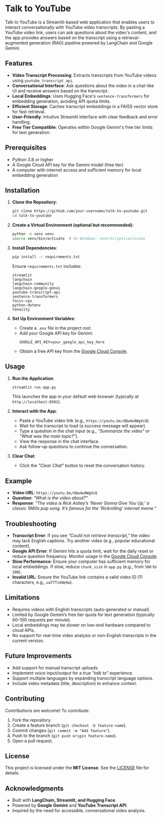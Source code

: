 # Talk to YouTube  

Talk to YouTube is a Streamlit-based web application that enables users to interact conversationally with YouTube video transcripts. By pasting a YouTube video link, users can ask questions about the video's content, and the app provides answers based on the transcript using a retrieval-augmented generation (RAG) pipeline powered by LangChain and Google Gemini.  

## Features  

- **Video Transcript Processing**: Extracts transcripts from YouTube videos using `youtube_transcript_api`.  
- **Conversational Interface**: Ask questions about the video in a chat-like UI and receive answers based on the transcript.  
- **Local Embeddings**: Uses Hugging Face's `sentence-transformers` for embedding generation, avoiding API quota limits.  
- **Efficient Storage**: Caches transcript embeddings in a FAISS vector store for fast retrieval.  
- **User-Friendly**: Intuitive Streamlit interface with clear feedback and error handling.  
- **Free Tier Compatible**: Operates within Google Gemini's free tier limits for text generation.  

## Prerequisites  

- Python 3.8 or higher  
- A Google Cloud API key for the Gemini model (free tier)  
- A computer with internet access and sufficient memory for local embedding generation  

## Installation  

1. **Clone the Repository**:  
   ```bash  
   git clone https://github.com/your-username/talk-to-youtube.git  
   cd talk-to-youtube  
   ```  

2. **Create a Virtual Environment (optional but recommended)**:  
   ```bash  
   python -m venv venv  
   source venv/bin/activate  # On Windows: venv\Scripts\activate  
   ```  

3. **Install Dependencies**:  
   ```bash  
   pip install -r requirements.txt  
   ```  
   Ensure `requirements.txt` includes:  
   ```  
   streamlit  
   langchain  
   langchain-community  
   langchain-google-genai  
   youtube-transcript-api  
   sentence-transformers  
   faiss-cpu  
   python-dotenv  
   tenacity  
   ```  

4. **Set Up Environment Variables**:  
   - Create a `.env` file in the project root.  
   - Add your Google API key for Gemini:  
     ```  
     GOOGLE_API_KEY=your_google_api_key_here  
     ```  
   - Obtain a free API key from the [Google Cloud Console](https://cloud.google.com/).  

## Usage  

1. **Run the Application**:  
   ```bash  
   streamlit run app.py  
   ```  
   This launches the app in your default web browser (typically at `http://localhost:8501`).  

2. **Interact with the App**:  
   - Paste a YouTube video link (e.g., `https://youtu.be/dQw4w9WgXcQ`).  
   - Wait for the transcript to load (a success message will appear).  
   - Type a question in the chat input (e.g., *"Summarize the video"* or *"What was the main topic?"*).  
   - View the response in the chat interface.  
   - Ask follow-up questions to continue the conversation.  

3. **Clear Chat**:  
   - Click the *"Clear Chat"* button to reset the conversation history.  

## Example  

- **Video URL**: `https://youtu.be/dQw4w9WgXcQ`  
- **Question**: *"What is the video about?"*  
- **Response**: *"The video is Rick Astley’s ‘Never Gonna Give You Up,’ a classic 1980s pop song. It’s famous for the ‘Rickrolling’ internet meme."*  

## Troubleshooting  

- **Transcript Error**: If you see *"Could not retrieve transcript,"* the video may lack English captions. Try another video (e.g., popular educational content).  
- **Google API Error**: If Gemini hits a quota limit, wait for the daily reset or reduce question frequency. Monitor usage in the [Google Cloud Console](https://console.cloud.google.com/).  
- **Slow Performance**: Ensure your computer has sufficient memory for local embeddings. If slow, reduce `chunk_size` in `app.py` (e.g., from `500` to `300`).  
- **Invalid URL**: Ensure the YouTube link contains a valid video ID (11 characters, e.g., `uaTfTikNe9w`).  

## Limitations  

- Requires videos with English transcripts (auto-generated or manual).  
- Limited by Google Gemini’s free tier quota for text generation (typically 60–100 requests per minute).  
- Local embeddings may be slower on low-end hardware compared to cloud APIs.  
- No support for real-time video analysis or non-English transcripts in the current version.  

## Future Improvements  

- Add support for manual transcript uploads.  
- Implement voice input/output for a true *"talk to"* experience.  
- Support multiple languages by expanding transcript language options.  
- Include video metadata (title, description) to enhance context.  

## Contributing  

Contributions are welcome! To contribute:  

1. Fork the repository.  
2. Create a feature branch (`git checkout -b feature-name`).  
3. Commit changes (`git commit -m "Add feature"`).  
4. Push to the branch (`git push origin feature-name`).  
5. Open a pull request.  

## License  

This project is licensed under the **MIT License**. See the [LICENSE](LICENSE) file for details.  

## Acknowledgments  

- Built with **LangChain, Streamlit, and Hugging Face**.  
- Powered by **Google Gemini** and **YouTube Transcript API**.  
- Inspired by the need for accessible, conversational video analysis.
